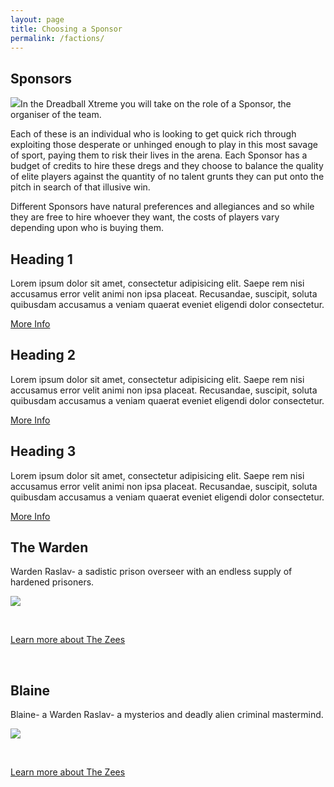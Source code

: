 ```yaml
---
layout: page
title: Choosing a Sponsor
permalink: /factions/
---
```


<!-- for each faction -->

<h2>Sponsors</h2>

<a href="zees/"><img src="../img/Zee Pirate_color-head.png" class="pull-right img-responsive " /></a>In the Dreadball Xtreme you will take on the role of a Sponsor, the organiser of the team.

Each of these is an individual who is looking to get quick rich through exploiting those desperate or unhinged enough to play in this most savage of sport, paying them to risk their lives in the arena. Each Sponsor has a budget of credits to hire these dregs and they choose to balance the quality of elite players against the quantity of no talent grunts they can put onto the pitch in search of that illusive win.

Different Sponsors have natural preferences and allegiances and so while they are free to hire whoever they want, the costs of players vary depending upon who is buying them.

 <!-- Content Row -->
<div class="row">
<div class="col-md-4">
<h2>Heading 1</h2>
<p>Lorem ipsum dolor sit amet, consectetur adipisicing elit. Saepe rem nisi accusamus error velit animi non ipsa placeat. Recusandae, suscipit, soluta quibusdam accusamus a veniam quaerat eveniet eligendi dolor consectetur.</p>
<a class="btn btn-default" href="#">More Info</a>
</div>
<!-- /.col-md-4 -->
<div class="col-md-4">
<h2>Heading 2</h2>
<p>Lorem ipsum dolor sit amet, consectetur adipisicing elit. Saepe rem nisi accusamus error velit animi non ipsa placeat. Recusandae, suscipit, soluta quibusdam accusamus a veniam quaerat eveniet eligendi dolor consectetur.</p>
<a class="btn btn-default" href="#">More Info</a>
</div>
<!-- /.col-md-4 -->
<div class="col-md-4">
<h2>Heading 3</h2>
<p>Lorem ipsum dolor sit amet, consectetur adipisicing elit. Saepe rem nisi accusamus error velit animi non ipsa placeat. Recusandae, suscipit, soluta quibusdam accusamus a veniam quaerat eveniet eligendi dolor consectetur.</p>
<a class="btn btn-default" href="#">More Info</a>
</div>
<!-- /.col-md-4 -->
</div>
<!-- /.row -->

<h2>The Warden</h2>

Warden Raslav- a sadistic prison overseer with an endless supply of hardened prisoners.

<a href="zees/"><img src="../img/Zee Pirate_color-head.png" class="pull-left img-responsive " /></a>



<div class="clearfix">&nbsp;</div>

<p><a href="zees/" class="btn btn-success btn-lg">Learn more about The Zees</a></p>

<div class="clearfix">&nbsp;</div>

<h2>Blaine</h2>

Blaine- a Warden Raslav- a mysterios and deadly alien criminal mastermind.

<a href="zees/"><img src="../img/Zee Pirate_color-head.png" class="pull-right img-responsive " /></a>


<div class="clearfix">&nbsp;</div>

<p><a href="zees/" class="btn btn-success btn-lg">Learn more about The Zees</a></p>

<div class="clearfix">&nbsp;</div>

